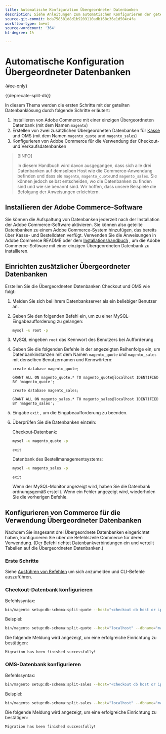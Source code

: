 ```yaml
---
title: Automatische Konfiguration Übergeordneter Datenbanken
description: Siehe Anleitungen zum automatischen Konfigurieren der geteilten Datenbanklösung.
source-git-commit: bda758381d8d1b9209110adb168c36e1d504c4fa
workflow-type: tm+mt
source-wordcount: '364'
ht-degree: 1%

---
```



# Automatische Konfiguration Übergeordneter Datenbanken

{#ee-only}

{{deprecate-split-db}}

In diesem Thema werden die ersten Schritte mit der geteilten Datenbanklösung durch folgende Schritte erläutert:

1. Installieren von Adobe Commerce mit einer einzigen Übergeordneten Datenbank (mit dem Namen `magento`)
1. Erstellen von zwei zusätzlichen Übergeordneten Datenbanken für [Kasse](https://glossary.magento.com/checkout) und OMS (mit dem Namen `magento_quote` und `magento_sales`)
1. Konfigurieren von Adobe Commerce für die Verwendung der Checkout- und Verkaufsdatenbanken

>[!INFO]
>
>In diesem Handbuch wird davon ausgegangen, dass sich alle drei Datenbanken auf demselben Host wie die Commerce-Anwendung befinden und dass sie `magento`, `magento_quote`und `magento_sales`. Sie können jedoch selbst entscheiden, wo die Datenbanken zu finden sind und wie sie benannt sind. Wir hoffen, dass unsere Beispiele die Befolgung der Anweisungen erleichtern.

## Installieren der Adobe Commerce-Software

Sie können die Aufspaltung von Datenbanken jederzeit nach der Installation der Adobe Commerce-Software aktivieren. Sie können also geteilte Datenbanken zu einem Adobe Commerce-System hinzufügen, das bereits über Kasse- und Bestelldaten verfügt. Verwenden Sie die Anweisungen in Adobe Commerce README oder dem [Installationshandbuch](https://devdocs.magento.com/guides/v2.4/install-gde/bk-install-guide.html) , um die Adobe Commerce-Software mit einer einzigen Übergeordneten Datenbank zu installieren.

## Einrichten zusätzlicher Übergeordneter Datenbanken

Erstellen Sie die Übergeordneten Datenbanken Checkout und OMS wie folgt:

1. Melden Sie sich bei Ihrem Datenbankserver als ein beliebiger Benutzer an.
1. Geben Sie den folgenden Befehl ein, um zu einer MySQL-Eingabeaufforderung zu gelangen:

   ```bash
   mysql -u root -p
   ```

1. MySQL eingeben `root` das Kennwort des Benutzers bei Aufforderung.
1. Geben Sie die folgenden Befehle in der angezeigten Reihenfolge ein, um Datenbankinstanzen mit dem Namen `magento_quote` und `magento_sales` mit denselben Benutzernamen und Kennwörtern:

   ```shell
   create database magento_quote;
   ```

   ```shell
   GRANT ALL ON magento_quote.* TO magento_quote@localhost IDENTIFIED BY 'magento_quote';
   ```

   ```shell
   create database magento_sales;
   ```

   ```shell
   GRANT ALL ON magento_sales.* TO magento_sales@localhost IDENTIFIED BY 'magento_sales';
   ```

1. Eingabe `exit` , um die Eingabeaufforderung zu beenden.

1. Überprüfen Sie die Datenbanken einzeln:

   Checkout-Datenbank:

   ```bash
   mysql -u magento_quote -p
   ```

   ```shell
   exit
   ```

   Datenbank des Bestellmanagementsystems:

   ```bash
   mysql -u magento_sales -p
   ```

   ```shell
   exit
   ```

   Wenn der MySQL-Monitor angezeigt wird, haben Sie die Datenbank ordnungsgemäß erstellt. Wenn ein Fehler angezeigt wird, wiederholen Sie die vorherigen Befehle.

## Konfigurieren von Commerce für die Verwendung Übergeordneter Datenbanken

Nachdem Sie insgesamt drei Übergeordnete Datenbanken eingerichtet haben, konfigurieren Sie über die Befehlszeile Commerce für deren Verwendung. (Der Befehl richtet Datenbankverbindungen ein und verteilt Tabellen auf die Übergeordneten Datenbanken.)

### Erste Schritte

Siehe [Ausführen von Befehlen](../cli/config-cli.md#running-commands) um sich anzumelden und CLI-Befehle auszuführen.

### Checkout-Datenbank konfigurieren

Befehlssyntax:

```bash
bin/magento setup:db-schema:split-quote --host="<checkout db host or ip>" --dbname="<name>" --username="<checkout db username>" --password="<password>"
```

Beispiel:

```bash
bin/magento setup:db-schema:split-quote --host="localhost" --dbname="magento_quote" --username="magento_quote" --password="magento_quote"
```

Die folgende Meldung wird angezeigt, um eine erfolgreiche Einrichtung zu bestätigen:

```terminal
Migration has been finished successfully!
```

### OMS-Datenbank konfigurieren

Befehlssyntax:

```bash
bin/magento setup:db-schema:split-sales --host="<checkout db host or ip>" --dbname="<name>" --username="<checkout db username>" --password="<password>"
```

Beispiel:

```bash
bin/magento setup:db-schema:split-sales --host="localhost" --dbname="magento_sales" --username="magento_sales" --password="magento_sales"
```

Die folgende Meldung wird angezeigt, um eine erfolgreiche Einrichtung zu bestätigen:

```terminal
Migration has been finished successfully!
```
